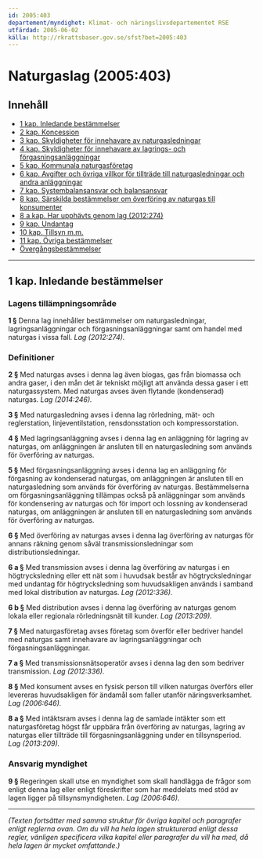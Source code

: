 ```yaml
---
id: 2005:403
departement/myndighet: Klimat- och näringslivsdepartementet RSE
utfärdad: 2005-06-02
källa: http://rkrattsbaser.gov.se/sfst?bet=2005:403
---
```


# Naturgaslag (2005:403)

## Innehåll

- [1 kap. Inledande bestämmelser](#k1)
- [2 kap. Koncession](#k2)
- [3 kap. Skyldigheter för innehavare av naturgasledningar](#k3)
- [4 kap. Skyldigheter för innehavare av lagrings- och förgasningsanläggningar](#k4)
- [5 kap. Kommunala naturgasföretag](#k5)
- [6 kap. Avgifter och övriga villkor för tillträde till naturgasledningar och andra anläggningar](#k6)
- [7 kap. Systembalansansvar och balansansvar](#k7)
- [8 kap. Särskilda bestämmelser om överföring av naturgas till konsumenter](#k8)
- [8 a kap. Har upphävts genom lag (2012:274)](#k8a)
- [9 kap. Undantag](#k9)
- [10 kap. Tillsyn m.m.](#k10)
- [11 kap. Övriga bestämmelser](#k11)
- [Övergångsbestämmelser](#overgang)

---

## 1 kap. Inledande bestämmelser

### Lagens tillämpningsområde

**1 §** Denna lag innehåller bestämmelser om naturgasledningar, lagringsanläggningar och förgasningsanläggningar samt om handel med naturgas i vissa fall. *Lag (2012:274).*

### Definitioner

**2 §** Med naturgas avses i denna lag även biogas, gas från biomassa och andra gaser, i den mån det är tekniskt möjligt att använda dessa gaser i ett naturgassystem. Med naturgas avses även flytande (kondenserad) naturgas. *Lag (2014:246).*

**3 §** Med naturgasledning avses i denna lag rörledning, mät- och reglerstation, linjeventilstation, rensdonsstation och kompressorstation.

**4 §** Med lagringsanläggning avses i denna lag en anläggning för lagring av naturgas, om anläggningen är ansluten till en naturgasledning som används för överföring av naturgas.

**5 §** Med förgasningsanläggning avses i denna lag en anläggning för förgasning av kondenserad naturgas, om anläggningen är ansluten till en naturgasledning som används för överföring av naturgas. Bestämmelserna om förgasningsanläggning tillämpas också på anläggningar som används för kondensering av naturgas och för import och lossning av kondenserad naturgas, om anläggningen är ansluten till en naturgasledning som används för överföring av naturgas.

**6 §** Med överföring av naturgas avses i denna lag överföring av naturgas för annans räkning genom såväl transmissionsledningar som distributionsledningar.

**6 a §** Med transmission avses i denna lag överföring av naturgas i en högtrycksledning eller ett nät som i huvudsak består av högtrycksledningar med undantag för högtrycksledning som huvudsakligen används i samband med lokal distribution av naturgas. *Lag (2012:336).*

**6 b §** Med distribution avses i denna lag överföring av naturgas genom lokala eller regionala rörledningsnät till kunder. *Lag (2013:209).*

**7 §** Med naturgasföretag avses företag som överför eller bedriver handel med naturgas samt innehavare av lagringsanläggningar och förgasningsanläggningar.

**7 a §** Med transmissionsnätsoperatör avses i denna lag den som bedriver transmission. *Lag (2012:336).*

**8 §** Med konsument avses en fysisk person till vilken naturgas överförs eller levereras huvudsakligen för ändamål som faller utanför näringsverksamhet. *Lag (2006:646).*

**8 a §** Med intäktsram avses i denna lag de samlade intäkter som ett naturgasföretag högst får uppbära från överföring av naturgas, lagring av naturgas eller tillträde till förgasningsanläggning under en tillsynsperiod. *Lag (2013:209).*

### Ansvarig myndighet

**9 §** Regeringen skall utse en myndighet som skall handlägga de frågor som enligt denna lag eller enligt föreskrifter som har meddelats med stöd av lagen ligger på tillsynsmyndigheten. *Lag (2006:646).*

---

*(Texten fortsätter med samma struktur för övriga kapitel och paragrafer enligt reglerna ovan. Om du vill ha hela lagen strukturerad enligt dessa regler, vänligen specificera vilka kapitel eller paragrafer du vill ha med, då hela lagen är mycket omfattande.)*